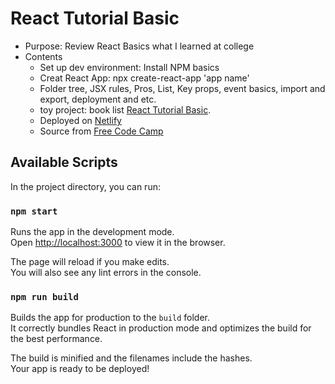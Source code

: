 # React Tutorial Basic 

* Purpose: Review React Basics what I learned at college
* Contents
  * Set up dev environment: Install NPM basics
  * Creat React App: npx create-react-app 'app name'
  * Folder tree, JSX rules, Pros, List, Key props, event basics, import and export, deployment and etc.
  * toy project: book list [React Tutorial Basic](distracted-kirch-1493c4.netlify.app).
  * Deployed on [Netlify](https://app.netlify.com/)
  * Source from [Free Code Camp](https://www.youtube.com/watch?v=4UZrsTqkcW4&t=8778s)



## Available Scripts

In the project directory, you can run:

### `npm start`

Runs the app in the development mode.\
Open [http://localhost:3000](http://localhost:3000) to view it in the browser.

The page will reload if you make edits.\
You will also see any lint errors in the console.

### `npm run build`

Builds the app for production to the `build` folder.\
It correctly bundles React in production mode and optimizes the build for the best performance.

The build is minified and the filenames include the hashes.\
Your app is ready to be deployed!


